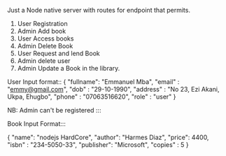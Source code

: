 Just a Node native server with routes for endpoint that permits.

1. User Registration
2. Admin Add book
3. User Access books
4. Admin Delete Book
5. User Request and lend Book
6. Admin delete user
7. Admin Update a Book in the library.


User Input format::
{
  "fullname": "Emmanuel Mba",
  "email" : "emmy@gmail.com",
  "dob" : "29-10-1990",
  "address" : "No 23, Ezi Akani, Ukpa, Ehugbo",
  "phone" : "07063516620",
  "role" : "user"
}

NB: Admin can't be registered :::


Book Input Format:::

{
    "name": "nodejs HardCore",
    "author": "Harmes Diaz",
    "price": 4400,
    "isbn" : "234-5050-33",
    "publisher": "Microsoft",
    "copies" : 5
    }